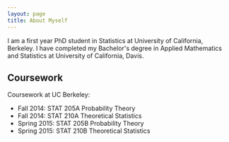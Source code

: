 ```yaml
---
layout: page
title: About Myself
---
```


<p class="message">
  I am a first year PhD student in Statistics at University of California, Berkeley. I have completed my Bachelor's degree in Applied Mathematics and Statistics at University of California, Davis.
</p>

## Coursework

Coursework at UC Berkeley:

* Fall 2014: STAT 205A Probability Theory
* Fall 2014: STAT 210A Theoretical Statistics
* Spring 2015: STAT 205B Probability Theory
* Spring 2015: STAT 210B Theoretical Statistics

